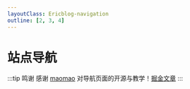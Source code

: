 ```yaml
---
layoutClass: Ericblog-navigation
outline: [2, 3, 4]
---
```


<script setup>
import NavLinks from './components/NavLinks.vue'

import data from './data'
</script>
<style src="../../styles/nav.scss"></style>

# 站点导航

:::tip 鸣谢
感谢 [maomao](https://github.com/maomao1996/vitepress-fe-nav) 对导航页面的开源与教学！[掘金文章](https://juejin.cn/post/7204860462239498296)
:::

<NavLinks v-for="{title, items} in data" :title="title" :items="items"/>

